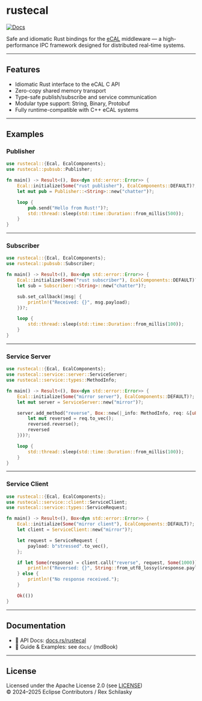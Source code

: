 # rustecal

[![Docs](https://img.shields.io/badge/docs-mdbook-blue)](https://rex-schilasky.github.io/rustecal/)

Safe and idiomatic Rust bindings for the [eCAL](https://github.com/eclipse-ecal/ecal) middleware — a high-performance IPC framework designed for distributed real-time systems.

---

## Features

- Idiomatic Rust interface to the eCAL C API
- Zero-copy shared memory transport
- Type-safe publish/subscribe and service communication
- Modular type support: String, Binary, Protobuf
- Fully runtime-compatible with C++ eCAL systems

---

## Examples

### Publisher

```rust
use rustecal::{Ecal, EcalComponents};
use rustecal::pubsub::Publisher;

fn main() -> Result<(), Box<dyn std::error::Error>> {
    Ecal::initialize(Some("rust publisher"), EcalComponents::DEFAULT)?;
    let mut pub = Publisher::<String>::new("chatter")?;

    loop {
        pub.send("Hello from Rust!")?;
        std::thread::sleep(std::time::Duration::from_millis(500));
    }
}
```

---

### Subscriber

```rust
use rustecal::{Ecal, EcalComponents};
use rustecal::pubsub::Subscriber;

fn main() -> Result<(), Box<dyn std::error::Error>> {
    Ecal::initialize(Some("rust subscriber"), EcalComponents::DEFAULT)?;
    let sub = Subscriber::<String>::new("chatter")?;

    sub.set_callback(|msg| {
        println!("Received: {}", msg.payload);
    })?;

    loop {
        std::thread::sleep(std::time::Duration::from_millis(100));
    }
}
```

---

### Service Server

```rust
use rustecal::{Ecal, EcalComponents};
use rustecal::service::server::ServiceServer;
use rustecal::service::types::MethodInfo;

fn main() -> Result<(), Box<dyn std::error::Error>> {
    Ecal::initialize(Some("mirror server"), EcalComponents::DEFAULT)?;
    let mut server = ServiceServer::new("mirror")?;

    server.add_method("reverse", Box::new(|_info: MethodInfo, req: &[u8]| {
        let mut reversed = req.to_vec();
        reversed.reverse();
        reversed
    }))?;

    loop {
        std::thread::sleep(std::time::Duration::from_millis(100));
    }
}
```

---

### Service Client

```rust
use rustecal::{Ecal, EcalComponents};
use rustecal::service::client::ServiceClient;
use rustecal::service::types::ServiceRequest;

fn main() -> Result<(), Box<dyn std::error::Error>> {
    Ecal::initialize(Some("mirror client"), EcalComponents::DEFAULT)?;
    let client = ServiceClient::new("mirror")?;

    let request = ServiceRequest {
        payload: b"stressed".to_vec(),
    };

    if let Some(response) = client.call("reverse", request, Some(1000)) {
        println!("Reversed: {}", String::from_utf8_lossy(&response.payload));
    } else {
        println!("No response received.");
    }

    Ok(())
}
```

---

## Documentation

- 📘 API Docs: [docs.rs/rustecal](https://docs.rs/rustecal)
- 📖 Guide & Examples: see `docs/` (mdBook)

---

## License

Licensed under the Apache License 2.0 (see [LICENSE](./LICENSE))  
© 2024–2025 Eclipse Contributors / Rex Schilasky

